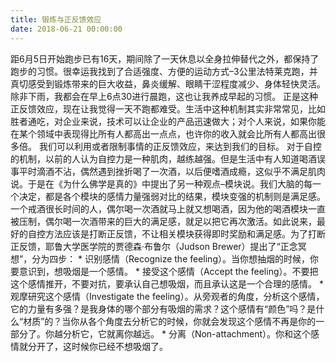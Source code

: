 ```yaml
---
title: 锻炼与正反馈效应
date: 2018-06-21 00:00:00
---
```

距6月5日开始跑步已有16天，期间除了一天休息以全身拉伸替代之外，都保持了跑步的习惯。很幸运我找到了合适强度、方便的运动方式–3公里法特莱克跑，并真切感受到锻炼带来的巨大收益，鼻炎缓解、眼睛干涩程度减少、身体轻快灵活。除非下雨，我都会在早上6点30进行晨跑，这也让我养成早起的习惯。
正是这种正反馈效应，现在让我觉得一天不跑都难受。生活中这种机制其实非常常见，比如胜者通吃，对企业来说，技术可以让企业的产品迅速做大；对个人来说，如果你能在某个领域中表现得比所有人都高出一点点，也许你的收入就会比所有人都高出很多倍。
我们可以利用或者限制事情的正反馈效应，来达到我们的目标。
对于自控的机制，以前的人认为自控力是一种肌肉，越练越强。但是生活中有人知道喝酒误事平时滴酒不沾，偶然遇到挫折喝了一次酒，以后便嗜酒成瘾，这似乎不满足肌肉说。于是在《为什么佛学是真的》中提出了另一种观点–模块说。我们大脑的每一个决定，都是各个模块的感情力量强弱对比的结果，模块变强的机制则是满足感。一个戒酒很长时间的人，偶尔喝一次酒就马上就又想喝酒，因为他的喝酒模块一直被压制，偶尔喝一次酒带来的巨大的满足感，就足以把它再次激活。如此说来，最好的自控方法应该是打断正反馈，不让相关模块获得即时奖励和满足感。为了打断正反馈，耶鲁大学医学院的贾德森·布鲁尔（Judson Brewer）提出了“正念冥想”，分为四步：
	* 
识别感情（Recognize the feeling）。当你想抽烟的时候，你要意识到，想吸烟是一个感情。
	* 
接受这个感情（Accept the feeling）。不要把这个感情推开，不要对抗，要承认自己想吸烟，而且承认这是一个合理的感情。
	* 
观摩研究这个感情（Investigate the feeling）。从旁观者的角度，分析这个感情，它的力量有多强？是我身体的哪个部分有吸烟的需求？这个感情有“颜色”吗？是什么“材质”的？当你从各个角度去分析它的时候，你就会发现这个感情不再是你的一部分了。你越分析它，它就离你越远。
	* 
分离（Non-attachment）。你和这个感情就分开了，这时候你已经不想吸烟了。


